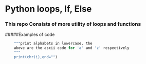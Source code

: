 # Python loops, If, Else
### This repo Consists of more utility of loops and functions
#####Examples of code
``` for i in range(97, 122):
    """print alphabets in lowercase. the
    above are the ascii code for 'a' and 'z' respectively
    """
    print(chr(i),end="")
```
